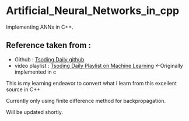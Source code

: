 # Artificial_Neural_Networks_in_cpp
Implementing ANNs in C++.

## Reference taken from : 
- Github : [Tsoding Daily github](https://github.com/tsoding/nn.h)
- video playlist : [Tsoding Daily Playlist on Machine Learning](https://www.youtube.com/playlist?list=PLpM-Dvs8t0VZPZKggcql-MmjaBdZKeDMw) <-Originally implemented in c

This is my learning endeavor to convert what I learn from this excellent source in C++

Currently only using finite difference method for backpropagation. 

Will be updated shortly.
